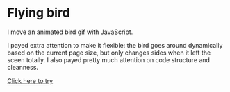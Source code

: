 ﻿# Flying bird

I move an animated bird gif with JavaScript.

I payed extra attention to make it flexible: the bird goes around dynamically based on the current page size, but only changes sides when it left the sceen totally. I also payed pretty much attention on code structure and cleanness.

[Click here to try](https://vogelsara.github.io/Flying-bird/)
